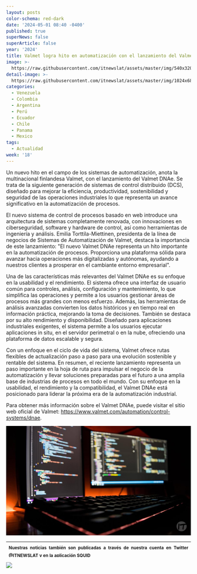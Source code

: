 ```yaml
---
layout: posts
color-schema: red-dark
date: '2024-05-01 08:40 -0400'
published: true
superNews: false
superArticle: false
year: '2024'
title: Valmet logra hito en automatización con el lanzamiento del Valmet DNAe
image: >-
  https://raw.githubusercontent.com/itnewslat/assets/master/img/540x320/Teclado-Monitor-p.jpg
detail-image: >-
  https://raw.githubusercontent.com/itnewslat/assets/master/img/1024x680/Teclado-Monitor-g.jpg
categories:
  - Venezuela
  - Colombia
  - Argentina
  - Perú
  - Ecuador
  - Chile
  - Panama
  - Mexico
tags:
  - Actualidad
week: '18'
---
```

Un nuevo hito en el campo de los sistemas de automatización, anota la multinacional finlandesa Valmet, con el lanzamiento del Valmet DNAe. Se trata de la siguiente generación de sistemas de control distribuido (DCS), diseñado para mejorar la eficiencia, productividad, sostenibilidad y seguridad de las operaciones industriales lo que representa un avance significativo en la automatización de procesos.

El nuevo sistema de control de procesos basado en web introduce una arquitectura de sistemas completamente renovada, con innovaciones en ciberseguridad, software y hardware de control, así como herramientas de ingeniería y análisis. Emilia Torttila-Miettinen, presidenta de la línea de negocios de Sistemas de Automatización de Valmet, destaca la importancia de este lanzamiento: "El nuevo Valmet DNAe representa un hito importante en la automatización de procesos. Proporciona una plataforma sólida para avanzar hacia operaciones más digitalizadas y autónomas, ayudando a nuestros clientes a prosperar en el cambiante entorno empresarial".

Una de las características más relevantes del Valmet DNAe es su enfoque en la usabilidad y el rendimiento. El sistema ofrece una interfaz de usuario común para controles, análisis, configuración y mantenimiento, lo que simplifica las operaciones y permite a los usuarios gestionar áreas de procesos más grandes con menos esfuerzo. Además, las herramientas de análisis avanzadas convierten los datos históricos y en tiempo real en información práctica, mejorando la toma de decisiones. También se destaca por su alto rendimiento y disponibilidad. Diseñado para aplicaciones industriales exigentes, el sistema permite a los usuarios ejecutar aplicaciones in situ, en el servidor perimetral o en la nube, ofreciendo una plataforma de datos escalable y segura.

Con un enfoque en el ciclo de vida del sistema, Valmet ofrece rutas flexibles de actualización paso a paso para una evolución sostenible y rentable del sistema. En resumen, el reciente lanzamiento representa un paso importante en la hoja de ruta para impulsar el negocio de la automatización y llevar soluciones preparadas para el futuro a una amplia base de industrias de procesos en todo el mundo. Con su enfoque en la usabilidad, el rendimiento y la compatibilidad, el Valmet DNAe está posicionado para liderar la próxima era de la automatización industrial.

Para obtener más información sobre el Valmet DNAe, puede visitar el sitio web oficial de Valmet: https://www.valmet.com/automation/control-systems/dnae.

![](https://raw.githubusercontent.com/itnewslat/assets/master/img/540x320/Teclado-Monitor-p.jpg)

<table style="height: 42px;" width="569">
<tbody>
<tr>
<td style="text-align: justify;"><sub><strong>Nuestras noticias también son publicadas a través de nuestra cuenta en Twitter <a href="https://twitter.com/itnewslat?lang=es">@ITNEWSLAT</a> y en la aplicación <a href="https://squidapp.co/en/">SQUID</a></strong></sub></td>
</tr>
</tbody>
</table>

<img src="https://tracker.metricool.com/c3po.jpg?hash=56f88a41e39ab42c063cc51676587a04"/>

